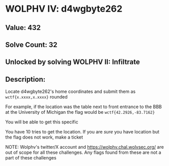 # WOLPHV IV: d4wgbyte262
## Value: 432
## Solve Count: 32
## Unlocked by solving WOLPHV II: Infiltrate
## Description:
Locate d4wgbyte262's home coordinates and submit them as `wctf{x.xxxx,x.xxxx}` rounded

For example, if the location was the table next to front entrance to the BBB at the University of Michigan the flag would be `wctf{42.2926,-83.7162}`

You will be able to get this specific

You have 10 tries to get the location. If you are *sure* you have location but the flag does not work, make a ticket

NOTE: Wolphv's twitter/X account and https://wolphv.chal.wolvsec.org/ are out of scope for all these challenges. Any flags found from these are not a part of these challenges